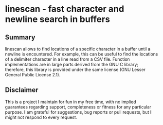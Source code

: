 # linescan - fast character and newline search in buffers

## Summary
linescan allows to find locations of a specific character in a buffer until a newline is encountered. For example, this can be useful to find the locations of a delimiter character in a line read from a CSV file. Function implementations are in large parts derived from the GNU C library; therefore, this library is provided under the same license (GNU Lesser General Public License 2.1).

## Disclaimer
This is a project I maintain for fun in my free time, with no implied guarantees regarding support, completeness or fitness for any particular purpose. I am grateful for suggestions, bug reports or pull requests, but I might not respond to every request. 


